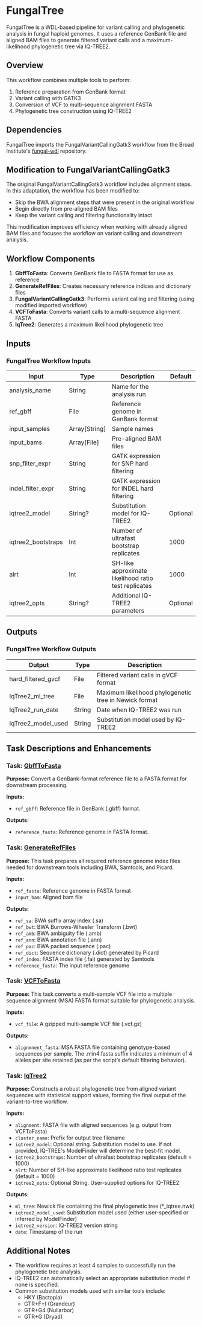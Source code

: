 FungalTree
==========

FungalTree is a WDL-based pipeline for variant calling and phylogenetic analysis in fungal haploid genomes. It uses a reference GenBank file and aligned BAM files to generate filtered variant calls and a maximum-likelihood phylogenetic tree via IQ-TREE2.

Overview
--------

This workflow combines multiple tools to perform:

1.  Reference preparation from GenBank format
2.  Variant calling with GATK3
3.  Conversion of VCF to multi-sequence alignment FASTA
4.  Phylogenetic tree construction using IQ-TREE2

Dependencies
------------

FungalTree imports the FungalVariantCallingGatk3 workflow from the Broad Institute's [fungal-wdl](https://github.com/broadinstitute/fungal-wdl/blob/master/gatk3/workflows/fungal_variant_calling_gatk3.wdl) repository.


Modification to FungalVariantCallingGatk3
-----------------------------------------

The original FungalVariantCallingGatk3 workflow includes alignment steps. In this adaptation, the workflow has been modified to:

-   Skip the BWA alignment steps that were present in the original workflow
-   Begin directly from pre-aligned BAM files
-   Keep the variant calling and filtering functionality intact

This modification improves efficiency when working with already aligned BAM files and focuses the workflow on variant calling and downstream analysis.

Workflow Components
-------------------

1.  **GbffToFasta**: Converts GenBank file to FASTA format for use as reference
2.  **GenerateRefFiles**: Creates necessary reference indices and dictionary files
3.  **FungalVariantCallingGatk3**: Performs variant calling and filtering (using modified imported workflow)
4.  **VCFToFasta**: Converts variant calls to a multi-sequence alignment FASTA
5.  **IqTree2**: Generates a maximum likelihood phylogenetic tree

Inputs
------

### FungalTree Workflow Inputs

| Input | Type | Description | Default |
| --- | --- | --- | --- |
| analysis_name | String | Name for the analysis run |  |
| ref_gbff | File | Reference genome in GenBank format |  |
| input_samples | Array[String] | Sample names |  |
| input_bams | Array[File] | Pre-aligned BAM files |  |
| snp_filter_expr | String | GATK expression for SNP hard filtering |  |
| indel_filter_expr | String | GATK expression for INDEL hard filtering |  |
| iqtree2_model | String? | Substitution model for IQ-TREE2 | Optional |
| iqtree2_bootstraps | Int | Number of ultrafast bootstrap replicates | 1000 |
| alrt | Int | SH-like approximate likelihood ratio test replicates | 1000 |
| iqtree2_opts | String? | Additional IQ-TREE2 parameters | Optional |

Outputs
-------

### FungalTree Workflow Outputs

| Output | Type | Description |
| --- | --- | --- |
| hard_filtered_gvcf | File | Filtered variant calls in gVCF format |
| IqTree2_ml_tree | File | Maximum likelihood phylogenetic tree in Newick format |
| IqTree2_run_date | String | Date when IQ-TREE2 was run |
| IqTree2_model_used | String | Substitution model used by IQ-TREE2 |

## Task Descriptions and Enhancements

### Task: [GbffToFasta]()

**Purpose:**
Convert a GenBank-format reference file to a FASTA format for downstream processing.

**Inputs:**
- `ref_gbff`: Reference file in GenBank (.gbff) format.

**Outputs:**
- `reference_fasta`: Reference genome in FASTA format.


### Task: [GenerateRefFiles]()

**Purpose:**
This task prepares all required reference genome index files needed for downstream tools including BWA, Samtools, and Picard.

**Inputs:**
- `ref_fasta`: Reference genome in FASTA format
- `input_bam`: Aligned bam file

**Outputs:**
- `ref_sa`: BWA suffix array index (.sa)
- `ref_bwt`: BWA Burrows-Wheeler Transform (.bwt)
- `ref_amb`: BWA ambiguity file (.amb)
- `ref_ann`: BWA annotation file (.ann)
- `ref_pac`: BWA packed sequence (.pac)
- `ref_dict`: Sequence dictionary (.dict) generated by Picard
- `ref_index`: FASTA index file (.fai) generated by Samtools
- `reference_fasta`: The input reference genome


### Task: [VCFToFasta]()

**Purpose:**
This task converts a multi-sample VCF file into a multiple sequence alignment (MSA) FASTA format suitable for phylogenetic analysis.

**Inputs:**
- `vcf_file`: A gzipped multi-sample VCF file (.vcf.gz)

**Outputs:**
- `alignmnent_fasta`: MSA FASTA file containing genotype-based sequences per sample. The .min4.fasta suffix indicates a minimum of 4 alleles per site retained (as per the script’s default filtering behavior).



### Task: [IqTree2]()

**Purpose:**
Constructs a robust phylogenetic tree from aligned variant sequences with statistical support values, forming the final output of the variant-to-tree workflow.

**Inputs:**
- `alignment`: FASTA file with aligned sequences (e.g. output from VCFToFasta)
- `cluster_name`: Prefix for output tree filename
- `iqtree2_model`:  Optional string. Substitution model to use. If not provided, IQ-TREE's ModelFinder will determine the best-fit model.
- `iqtree2_bootstraps`: Number of ultrafast bootstrap replicates (default = 1000)
- `alrt`: Number of SH-like approximate likelihood ratio test replicates (default = 1000)
- `iqtree2_opts`: Optional String. User-supplied options for IQ-TREE2

**Outputs:**
- `ml_tree`: Newick file containing the final phylogenetic tree (*_iqtree.nwk)
- `iqtree2_model_used`: Substitution model used (either user-specified or inferred by ModelFinder)
- `iqtree2_version`: IQ-TREE2 version string
- `date`: Timestamp of the run





Additional Notes
----------------

-   The workflow requires at least 4 samples to successfully run the phylogenetic tree analysis.
-   IQ-TREE2 can automatically select an appropriate substitution model if none is specified.
-   Common substitution models used with similar tools include:
    -   HKY (Bactopia)
    -   GTR+F+I (Grandeur)
    -   GTR+G4 (Nullarbor)
    -   GTR+G (Dryad)
